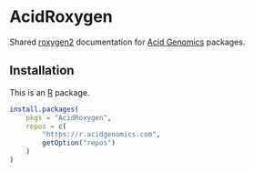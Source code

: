 # AcidRoxygen

Shared [roxygen2][] documentation for [Acid Genomics][] packages.

## Installation

This is an [R][] package.

```r
install.packages(
    pkgs = "AcidRoxygen",
    repos = c(
        "https://r.acidgenomics.com",
        getOption("repos")
    )
)
```

[acid genomics]: https://acidgenomics.com/
[r]: https://www.r-project.org/
[roxygen2]: https://roxygen2.r-lib.org/
